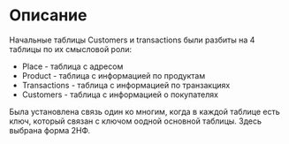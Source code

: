 # Описание
Начальные таблицы Customers и transactions были разбиты на 4 таблицы по их смысловой роли:
  - Place - таблица с адресом
  - Product - таблица с информацией по продуктам
  - Transactions - таблица с информацией по транзакциях
  - Customers - таблица с информацией о покупателях

Была установлена связь один ко многим, когда в каждой таблице есть ключ, который связан с ключом оодной основной таблицы.
Здесь выбрана форма 2НФ.

